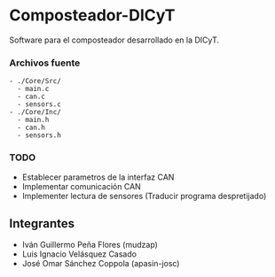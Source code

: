 # Composteador-DICyT
Software para el composteador desarrollado en la DICyT.

### Archivos fuente

```
- ./Core/Src/
  - main.c
  - can.c
  - sensors.c
- ./Core/Inc/
  - main.h
  - can.h
  - sensors.h
``` 
### TODO

- Establecer parametros de la interfaz CAN
- Implementar comunicación CAN
- Implementer lectura de sensores (Traducir programa despretijado)

## Integrantes

- Iván Guillermo Peña Flores (mudzap)
- Luis Ignacio Velásquez Casado 
- José Omar Sánchez Coppola (apasin-josc)
